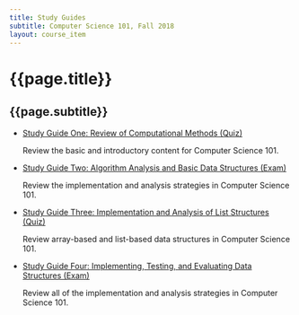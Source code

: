 ```yaml
---
title: Study Guides
subtitle: Computer Science 101, Fall 2018
layout: course_item
---
```


# {{page.title}}
## {{page.subtitle}}

<ul>

<li><a href="https://github.com/Allegheny-Computer-Science-101-F2018/cs101-F2018-sheets/releases/download/cs101F2018_sheets-16.0.4/cs101F2018_studyguide_quiz01.pdf">Study Guide One: Review of Computational Methods
(Quiz)</a> <p>Review the basic and introductory content for Computer Science
101.</p></li>

<li><a href="https://github.com/Allegheny-Computer-Science-101-F2018/cs101-F2018-sheets/releases/download/cs101F2018_sheets-16.0.4/cs101F2018_studyguide_exam01.pdf">Study Guide Two: Algorithm Analysis and Basic Data Structures
(Exam)</a> <p>Review the implementation and analysis strategies in Computer Science
101.</p></li>

<li><a href="https://github.com/Allegheny-Computer-Science-101-F2018/cs101-F2018-sheets/releases/download/cs101F2018_sheets-20.0.1/cs101F2018_studyguide_quiz02.pdf">Study Guide Three: Implementation and Analysis of List Structures
(Quiz)</a> <p>Review array-based and list-based data structures in Computer Science 101.</p></li>

<li><a href="https://github.com/Allegheny-Computer-Science-101-F2018/cs101-F2018-sheets/releases/download/cs101F2018_sheets-24.0.2/cs101F2018_studyguide_exam02.pdf">Study Guide Four: Implementing, Testing, and Evaluating Data Structures
(Exam)</a> <p>Review all of the implementation and analysis strategies in Computer Science
101.</p></li>

</ul>
